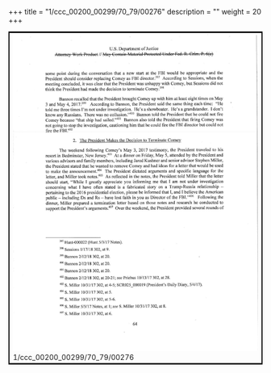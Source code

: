+++
title = "1/ccc_00200_00299/70_79/00276"
description = ""
weight = 20
+++

<table style="border:2px solid black;max-width:800px;max-height:800px;" 
><tr><td>
<img class="center-fit-jpg"
src="/jpg_/jpg_mueller_report_searchable_276.jpg">
1/ccc_00200_00299/70_79/00276
</img></td></tr></table>
